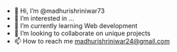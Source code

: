 - 👋 Hi, I’m @madhurishriniwar73
- 👀 I’m interested in ...
- 🌱 I’m currently learning Web development
- 💞️ I’m looking to collaborate on unique projects
- 📫 How to reach me madhurishriniwar24@gmail.com

<!---
madhurishriniwar73/madhurishriniwar73 is a ✨ special ✨ repository because its `README.md` (this file) appears on your GitHub profile.
You can click the Preview link to take a look at your changes.
--->
